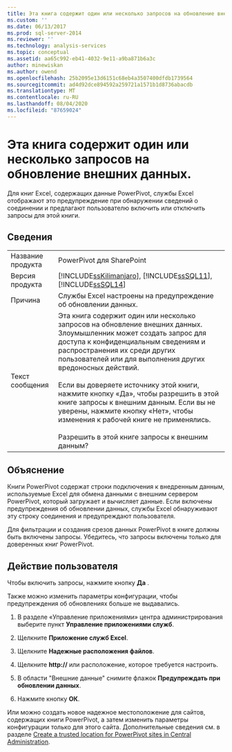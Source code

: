 ```yaml
---
title: Эта книга содержит один или несколько запросов на обновление внешних данных. | Документы Майкрософт
ms.custom: ''
ms.date: 06/13/2017
ms.prod: sql-server-2014
ms.reviewer: ''
ms.technology: analysis-services
ms.topic: conceptual
ms.assetid: aa65c992-eb41-4032-9e11-a9ba871b6a3c
author: minewiskan
ms.author: owend
ms.openlocfilehash: 25b2095e13d6151c68eb4a3507400dfdb1739564
ms.sourcegitcommit: ad4d92dce894592a259721a1571b1d8736abacdb
ms.translationtype: MT
ms.contentlocale: ru-RU
ms.lasthandoff: 08/04/2020
ms.locfileid: "87659024"
---
```

# <a name="this-workbook-contains-one-or-more-queries-that-refresh-external-data"></a>Эта книга содержит один или несколько запросов на обновление внешних данных.
  Для книг Excel, содержащих данные PowerPivot, службы Excel отображают это предупреждение при обнаружении сведений о соединении и предлагают пользователю включить или отключить запросы для этой книги.  
  
## <a name="details"></a>Сведения  
  
|||  
|-|-|  
|Название продукта|PowerPivot для SharePoint|  
|Версия продукта|[!INCLUDE[ssKilimanjaro](../../includes/sskilimanjaro-md.md)], [!INCLUDE[ssSQL11](../../includes/sssql11-md.md)], [!INCLUDE[ssSQL14](../../includes/sssql14-md.md)]|  
|Причина|Службы Excel настроены на предупреждение об обновлении данных.|  
|Текст сообщения|Эта книга содержит один или несколько запросов на обновление внешних данных. Злоумышленник может создать запрос для доступа к конфиденциальным сведениям и распространения их среди других пользователей или для выполнения других вредоносных действий.<br /><br /> Если вы доверяете источнику этой книги, нажмите кнопку «Да», чтобы разрешить в этой книге запросы к внешним данным. Если вы не уверены, нажмите кнопку «Нет», чтобы изменения к рабочей книге не применялись.<br /><br /> Разрешить в этой книге запросы к внешним данным?|  
  
## <a name="explanation"></a>Объяснение  
 Книги PowerPivot содержат строки подключения к внедренным данным, используемые Excel для обмена данными с внешним сервером PowerPivot, который загружает и вычисляет данные. Если включены предупреждения об обновлении данных, службы Excel обнаруживают эту строку соединения и предупреждают пользователя.  
  
 Для фильтрации и создания срезов данных PowerPivot в книге должны быть включены запросы. Убедитесь, что запросы включены только для доверенных книг PowerPivot.  
  
## <a name="user-action"></a>Действие пользователя  
 Чтобы включить запросы, нажмите кнопку **Да** .  
  
 Также можно изменить параметры конфигурации, чтобы предупреждения об обновлениях больше не выдавались.  
  
1.  В разделе «Управление приложениями» центра администрирования выберите пункт **Управление приложениями служб**.  
  
2.  Щелкните **Приложение служб Excel**.  
  
3.  Щелкните **Надежные расположения файлов**.  
  
4.  Щелкните **http://** или расположение, которое требуется настроить.  
  
5.  В области "Внешние данные" снимите флажок **Предупреждать при обновлении данных**.  
  
6.  Нажмите кнопку **ОК**.  
  
 Или можно создать новое надежное местоположение для сайтов, содержащих книги PowerPivot, а затем изменить параметры конфигурации только для этого сайта. Дополнительные сведения см. в разделе [Create a trusted location for PowerPivot sites in Central Administration](create-a-trusted-location-for-power-pivot-sites-in-central-administration.md).  
  
  
